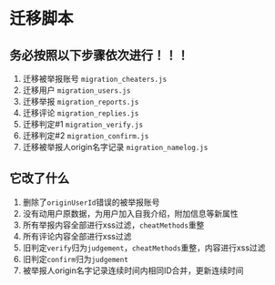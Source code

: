 # 迁移脚本

## 务必按照以下步骤依次进行！！！

1. 迁移被举报账号 `migration_cheaters.js`
2. 迁移用户 `migration_users.js`
3. 迁移举报 `migration_reports.js`
4. 迁移评论 `migration_replies.js`
5. 迁移判定#1 `migration_verify.js`
6. 迁移判定#2 `migration_confirm.js`
7. 迁移被举报人origin名字记录 `migration_namelog.js`

## 它改了什么

1. 删除了`originUserId`错误的被举报账号
2. 没有动用户原数据，为用户加入自我介绍，附加信息等新属性
3. 所有举报内容全部进行xss过滤，`cheatMethods`重整
4. 所有评论内容全部进行xss过滤
5. 旧判定`verify`归为`judgement`，`cheatMethods`重整，内容进行xss过滤
6. 旧判定`confirm`归为`judgement`
7. 被举报人origin名字记录连续时间内相同ID合并，更新连续时间